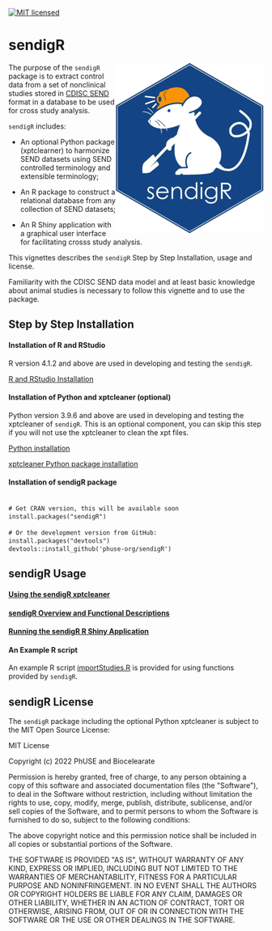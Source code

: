 [![MIT licensed](https://img.shields.io/badge/license-MIT-blue.svg)](https://github.com/phuse-org/phuse-scripts/blob/master/LICENSE.md) 

# sendigR
<a href="https://github.com/phuse-org/sendigR"><img src="man/figures/logo.png" alt="sendigR logo" align="right" /></a> 

The purpose of the `sendigR` package is to extract control data from a set of nonclinical studies stored in [CDISC SEND](https://www.cdisc.org/standards/foundational/send) format in a database to be used for cross study analysis.


`sendigR` includes:

* An optional Python package (xptclearner) to harmonize SEND datasets using SEND controlled terminology and extensible terminology;

* An R package to construct a relational database from any collection of SEND datasets;

* An R Shiny application with a graphical user interface for facilitating crosss study analysis.


This vignettes describes the `sendigR` Step by Step Installation, usage and license.


Familiarity with the CDISC SEND data model and at least basic knowledge about animal studies is necessary to follow this vignette and to use the package.


## Step by Step Installation

#### Installation of R and RStudio
R version 4.1.2 and above are used in developing and testing the `sendigR`.

[R and RStudio Installation](https://rstudio-education.github.io/hopr/starting.html)

#### Installation of Python and xptcleaner (optional)
Python version 3.9.6 and above are used in developing and testing the xptcleaner of `sendigR`. This is an optional component, you can skip this step if you will not use the xptcleaner to clean the xpt files. 

[Python installation](https://docs.python.org/3/using/index.html)

[xptcleaner Python package installation](https://phuse-org.github.io/sendigR/articles/Usingxptcleaner.html)

#### Installation of sendigR package

```

# Get CRAN version, this will be available soon
install.packages("sendigR")

# Or the development version from GitHub:
install.packages("devtools")
devtools::install_github('phuse-org/sendigR')

```

## sendigR Usage

#### [Using the sendigR xptcleaner](https://phuse-org.github.io/sendigR/articles/Usingxptcleaner.html)

#### [sendigR Overview and Functional Descriptions](https://phuse-org.github.io/sendigR/articles/Introduction.html)

#### [Running the sendigR R Shiny Application](https://phuse-org.github.io/sendigR/articles/SendDashboard.html)

#### An Example R script
An example R script [importStudies.R](https://github.com/phuse-org/sendigR/blob/main/importStudies.R) is provided for using functions provided by `sendigR`.

## sendigR License


The `sendigR` package including the optional Python xptcleaner is subject to the MIT Open Source License:

MIT License

Copyright (c) 2022 PhUSE and Biocelearate

Permission is hereby granted, free of charge, to any person obtaining a copy
of this software and associated documentation files (the "Software"), to deal
in the Software without restriction, including without limitation the rights
to use, copy, modify, merge, publish, distribute, sublicense, and/or sell
copies of the Software, and to permit persons to whom the Software is
furnished to do so, subject to the following conditions:

The above copyright notice and this permission notice shall be included in
all copies or substantial portions of the Software.

THE SOFTWARE IS PROVIDED "AS IS", WITHOUT WARRANTY OF ANY KIND, EXPRESS OR
IMPLIED, INCLUDING BUT NOT LIMITED TO THE WARRANTIES OF MERCHANTABILITY,
FITNESS FOR A PARTICULAR PURPOSE AND NONINFRINGEMENT. IN NO EVENT SHALL THE
AUTHORS OR COPYRIGHT HOLDERS BE LIABLE FOR ANY CLAIM, DAMAGES OR OTHER
LIABILITY, WHETHER IN AN ACTION OF CONTRACT, TORT OR OTHERWISE, ARISING FROM,
OUT OF OR IN CONNECTION WITH THE SOFTWARE OR THE USE OR OTHER DEALINGS IN
THE SOFTWARE.
